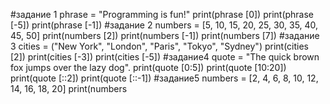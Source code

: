 #задание 1
phrase = "Programming is fun!"
print(phrase [0])
print(phrase [-5])
print(phrase [-1])
#задание 2
numbers = [5, 10, 15, 20, 25, 30, 35, 40, 45, 50]
print(numbers [2])
print(numbers [-1])
print(numbers [7])
#задание 3
cities = ("New York", "London", "Paris", "Tokyo", "Sydney")
print(cities [2])
print(cities [-3])
print(cities [-5])
#задание4
quote = "The quick brown fox jumps over the lazy dog".
print(quote [0:5])
print(quote [10:20])
print(quote [::2])
print(quote [::-1])
#задание5
numbers = [2, 4, 6, 8, 10, 12, 14, 16, 18, 20]
print(numbers
